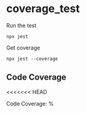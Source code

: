 # coverage_test

Run the test

`npx jest`

Get coverage

`npx jest --coverage`

## Code Coverage

<<<<<<< HEAD
<!-- coverage-start -->
Code Coverage: <!-- coverage -->%
<!-- coverage-end -->

